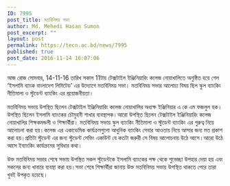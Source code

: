 ```yaml
---
ID: 7995
post_title: মতবিনিময় সভা
author: Md. Mehedi Hasan Sumon
post_excerpt: ""
layout: post
permalink: https://tecn.ac.bd/news/7995
published: true
post_date: 2016-11-14 16:07:06
---
```

আজ রোজ সোমবার, 14-11-16 তারিখ সকাল 11টায় টেক্সটাইল ইঞ্জিনিয়ারিং কলেজ নোয়াখালিতে অনুষ্ঠিত হয়ে গেল ‘ইসলামি ব্যাংক বাংলাদেশ লিমিটেড’ এর উদ্যোগে মতবিনিময় সভা। মতবিনিময় সভার আলোচ্য বিষয় ছিল স্কুল ব্যাংকিং নীতিমালা ও স্টুডেন্ট ব্যাংকিং এর প্রয়োজনীয়তা।

মতবিনিময় সভায় উপস্থিত ছিলেন টেক্সটাইল ইঞ্জিনিয়ারিং কলেজ নোয়াখালির অধ্যক্ষ ইঞ্জিনিয়ার এ কে এম ফজলুল হক।উপস্থিত ছিলেন ইসলামি ব্যাংকের চৌমুহনী শাখার ব্যবস্থাপক।আরো উপস্থিত ছিলেন টেক্সটাইল ইঞ্জিনিয়ারিং কলেজ নোয়াখালির শিক্ষকমন্ডলী ও শিক্ষার্থীরা। মতবিনিময় সভায় স্কুল ব্যাংকিং নীতিমালা ও স্টুডেন্ট ব্যাংকিং এর গুরুত্ব নিয়ে আলোচনা করা হয়।কলেজ এর একাডেমিক কার্যক্রমগুলো আধুনিক ব্যাংকিং সেবার আওতায় নিয়ে আসার জন্য মত প্রকাশ করা হয়।প্রতিটা স্টুডেন্ট এর জন্য স্টুডেন্ট সেভিং একাউন্ট যে কতটা জরুরী সে বিষয় আলোচনায় উঠে আসে।আরো উঠে আসে ইব্যাংকিং কার্যক্রমের সুবিধার কথা।

উক্ত মতবিনিময় সভার শেষে সভায় উপস্থিত সকল স্টুডেন্টকে ইসলামি ব্যাংকের পক্ষ থেকে শুভেচ্ছা উপহার দেয়া হয় এবং সকলের জন্য খাবারে ব্যবস্থা করা হয়।সভা শেষে শিক্ষার্থীরা জানায় উক্ত মতবিনিময় সভায় উপস্থিত থাকতে পেরে তারা খুবই উপকৃত হয়েছে।